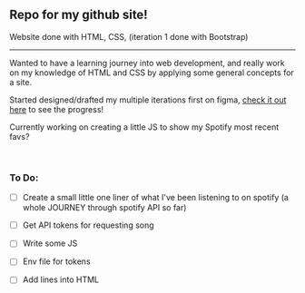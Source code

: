## Repo for my github site!
Website done with HTML, CSS, (iteration 1 done with Bootstrap)

---

Wanted to have a learning journey into web development, and really work on my knowledge of HTML and CSS by applying some general concepts for a site.
<br>

Started designed/drafted my multiple iterations first on figma, [check it out here](https://www.figma.com/file/vrZlp5s0hVYgYLFVym8ocn/Github-Site?node-id=202%3A2) to see the progress!

Currently working on creating a little JS to show my Spotify most recent favs?

<br>

### To Do:


- [ ] Create a small little one liner of what I've been listening to on spotify (a whole JOURNEY through spotify API so far)
- [ ] Get API tokens for requesting song 
- [ ] Write some JS
- [ ] Env file for tokens
- [ ] Add lines into HTML

